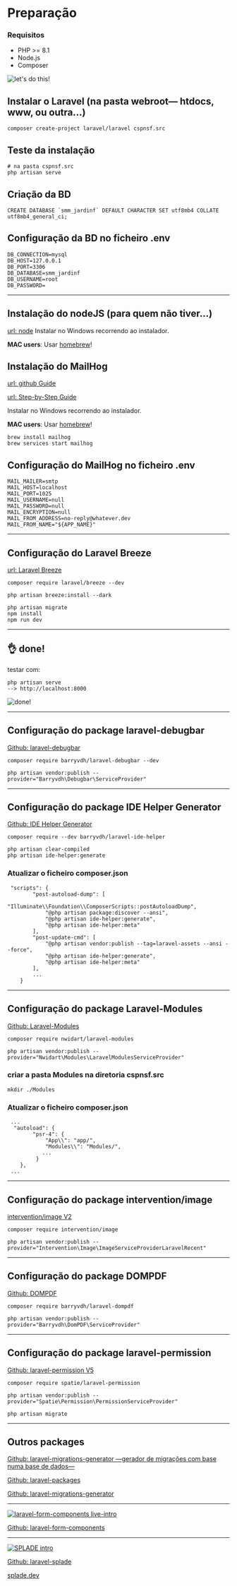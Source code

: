 # Preparação

### Requisitos

- PHP >= 8.1
- Node.js
- Composer


![let's do this!](https://www.idlememe.com/wp-content/uploads/2021/10/lets-do-this-meme-idlememe-7-300x249.jpg)


## Instalar o Laravel (na pasta webroot— htdocs, www, ou outra...)
```
composer create-project laravel/laravel cspnsf.src
```


## Teste da instalação
```
# na pasta cspnsf.src
php artisan serve
```

## Criação da BD
```
CREATE DATABASE `smm_jardinf` DEFAULT CHARACTER SET utf8mb4 COLLATE utf8mb4_general_ci;
```


## Configuração da BD no ficheiro .env
```
DB_CONNECTION=mysql
DB_HOST=127.0.0.1   
DB_PORT=3306   
DB_DATABASE=smm_jardinf  
DB_USERNAME=root 
DB_PASSWORD=  
```
---

## Instalação do nodeJS (para quem não tiver...)
[url: node](https://nodejs.org/en/download)
Instalar no Windows recorrendo ao instalador.

**MAC users**: 
Usar [homebrew](https://formulae.brew.sh/formula/node)!


## Instalação do MailHog
[url: github Guide](https://github.com/mailhog/MailHog)

[url: Step-by-Step Guide](https://kinsta.com/blog/mailhog/)

Instalar no Windows recorrendo ao instalador.

**MAC users**: 
Usar [homebrew](https://formulae.brew.sh/formula/mailhog)!

```
brew install mailhog
brew services start mailhog
```


## Configuração do MailHog no ficheiro .env
```
MAIL_MAILER=smtp
MAIL_HOST=localhost
MAIL_PORT=1025
MAIL_USERNAME=null
MAIL_PASSWORD=null
MAIL_ENCRYPTION=null
MAIL_FROM_ADDRESS=no-reply@whatever.dev
MAIL_FROM_NAME="${APP_NAME}"
```

---
## Configuração do Laravel Breeze
[url: Laravel Breeze](https://laravel.com/docs/10.x/starter-kits#laravel-breeze
)
```
composer require laravel/breeze --dev

php artisan breeze:install --dark
 
php artisan migrate
npm install
npm run dev
```
---
👌 done!
---
testar com:
```
php artisan serve
--> http://localhost:8000
```

![done!](https://encrypted-tbn0.gstatic.com/images?q=tbn:ANd9GcQlPiQ9PdN727Ae2hByapEZM9him1F92qMr231HGYBxDepKGB2Av6k9PqucTrS9FBDHtXo&usqp=CAU)

---
## Configuração do package laravel-debugbar
[Github: laravel-debugbar](https://github.com/barryvdh/laravel-debugbar)
```
composer require barryvdh/laravel-debugbar --dev

php artisan vendor:publish --provider="Barryvdh\Debugbar\ServiceProvider"

```

---
## Configuração do package IDE Helper Generator
[Github: IDE Helper Generator](https://github.com/barryvdh/laravel-ide-helper)
```
composer require --dev barryvdh/laravel-ide-helper

php artisan clear-compiled
php artisan ide-helper:generate

```

### Atualizar o ficheiro composer.json
```
 "scripts": {
        "post-autoload-dump": [
            "Illuminate\\Foundation\\ComposerScripts::postAutoloadDump",
            "@php artisan package:discover --ansi",
            "@php artisan ide-helper:generate",
            "@php artisan ide-helper:meta"
        ],
        "post-update-cmd": [
            "@php artisan vendor:publish --tag=laravel-assets --ansi --force",
            "@php artisan ide-helper:generate",
            "@php artisan ide-helper:meta"
        ],
        ...
    }
```

---
## Configuração do package Laravel-Modules
[Github: Laravel-Modules](https://github.com/nWidart/laravel-modules)
```
composer require nwidart/laravel-modules

php artisan vendor:publish --provider="Nwidart\Modules\LaravelModulesServiceProvider"
```

### criar a pasta Modules na diretoria cspnsf.src
```
mkdir ./Modules
```

### Atualizar o ficheiro composer.json
```
 ...
  "autoload": {
        "psr-4": {
            "App\\": "app/",
            "Modules\\": "Modules/",
           ...
         }
    },
 ...
```


---
## Configuração do package intervention/image
[intervention/image V2](https://image.intervention.io/v2)
```
composer require intervention/image

php artisan vendor:publish --provider="Intervention\Image\ImageServiceProviderLaravelRecent"
```

---
## Configuração do package DOMPDF
[Github: DOMPDF](https://github.com/barryvdh/laravel-dompdf)
```
composer require barryvdh/laravel-dompdf

php artisan vendor:publish --provider="Barryvdh\DomPDF\ServiceProvider"
```

---
## Configuração do package laravel-permission
[Github: laravel-permission V5](https://spatie.be/docs/laravel-permission/v5/introduction)
```
composer require spatie/laravel-permission

php artisan vendor:publish --provider="Spatie\Permission\PermissionServiceProvider"

php artisan migrate
```

---
## Outros packages

[Github: laravel-migrations-generator —gerador de migrações com base numa base de dados—](https://github.com/kitloong/laravel-migrations-generator)

[Github: laravel-packages](https://github.com/LaravelDaily/Best-Laravel-Packages)

[Github: laravel-migrations-generator](https://github.com/kitloong/laravel-migrations-generator)

---

[![laravel-form-components live-intro](https://img.youtube.com/vi/7eNZS4U7xyM/0.jpg)](https://www.youtube.com/live/7eNZS4U7xyM?feature=share)

[Github: laravel-form-components](https://github.com/protonemedia/laravel-form-components)

---

[![SPLADE intro](https://img.youtube.com/vi/9V9BUHtvwXI/0.jpg)](https://youtu.be/9V9BUHtvwXI)

[Github: laravel-splade](https://github.com/protonemedia/laravel-splade)

[splade.dev](https://splade.dev/)
